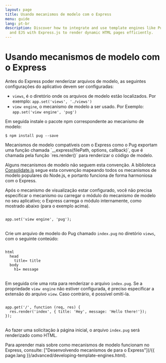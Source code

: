 ```yaml
---
layout: page
title: Usando mecanismos de modelo com o Express
menu: guide
lang: pt-br
description: Discover how to integrate and use template engines like Pug, Handlebars,
  and EJS with Express.js to render dynamic HTML pages efficiently.
---
```


# Usando mecanismos de modelo com o Express

Antes do Express poder renderizar arquivos de modelo, as
seguintes configurações do aplicativo devem ser configuradas:

* `views`, é o diretório onde os arquivos de
modelo estão localizados. Por exemplo: `app.set('views',
'./views')`
* `view engine`, o mecanismo de modelo a ser
usado. Por Exemplo: `app.set('view engine', 'pug')`

Em seguida instale o pacote npm correspondente ao mecanismo de modelo:

```console
$ npm install pug --save
```

<div class="doc-box doc-notice" markdown="1">
Mecanismos de modelo compatíveis com o Express como o Pug exportam
uma função chamada `__express(filePath, options,
callback)`, que é chamada pela função
`res.render()` para renderizar o código de modelo.

Alguns mecanismos de modelo não seguem esta convenção. A
biblioteca [Consolidate.js](https://www.npmjs.org/package/consolidate)
segue esta convenção mapeando todos os mecanismos de modelo populares
do Node.js, e portanto funciona de forma harmoniosa com o Express.
</div>

Após o mecanismo de visualização estar configurado, você não
precisa especificar o mecanismo ou carregar o módulo do mecanismo de
modelo no seu aplicativo; o Express carrega o módulo internamente,
como mostrado abaixo (para o exemplo acima).

<pre>
<code class="language-javascript" translate="no">
app.set('view engine', 'pug');
</code>
</pre>

Crie um arquivo de modelo do Pug
chamado `index.pug` no diretório
`views`, com o seguinte conteúdo:

<pre>
<code class="language-javascript" translate="no">
html
  head
    title= title
  body
    h1= message
</code>
</pre>

Em seguida crie uma rota para renderizar o arquivo
`index.pug`. Se a propriedade `view
engine` não estiver configurada, é preciso especificar a
extensão do arquivo `view`. Caso contrário, é
possível omití-la.

<pre>
<code class="language-javascript" translate="no">
app.get('/', function (req, res) {
  res.render('index', { title: 'Hey', message: 'Hello there!'});
});
</code>
</pre>

Ao fazer uma solicitação à página inicial, o arquivo `index.pug` será renderizado como HTML.

Para aprender mais sobre como mecanismos de modelo funcionam no
Express, consulte: ["Desenvolvendo mecanismos de para o Express"](/{{ page.lang }}/advanced/developing-template-engines.html).
